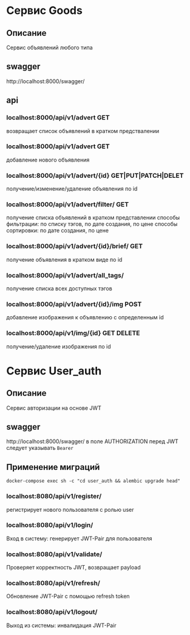 # Сервис Goods

## Описание
Сервис объявлений любого типа

## swagger
http://localhost:8000/swagger/

## api

### localhost:8000/api/v1/advert GET
возвращает список объявлений в кратком предствалении

### localhost:8000/api/v1/advert GET
добавление нового объявления

### localhost:8000/api/v1/advert/{id} GET|PUT|PATCH|DELET
получение/изменение/удаление объявления по id


### localhost:8000/api/v1/advert/filter/ GET
получение списка объявлений в кратком представлении 
способы фильтрации: по списку тэгов, по дате создания, по цене
способы сортировки: по дате создания, по цене

### localhost:8000/api/v1/advert/{id}/brief/ GET
получение объявления в кратком виде по id

### localhost:8000/api/v1/advert/all_tags/
получение списка всех доступных тэгов

### localhost:8000/api/v1/advert/{id}/img POST
добавление изображения к объявлению c определенным id

### localhost:8000/api/v1/img/{id} GET DELETE
получение/удаление изображения по id



# Сервис User_auth

## Описание 
Сервис авторизации на основе JWT

## swagger 
http://localhost:8000/swagger/
в поле AUTHORIZATION перед JWT следует указывать `Bearer`

## Применение миграций
`docker-compose exec sh -c "cd user_auth && alembic upgrade head"`

### localhost:8080/api/v1/register/
регистрирует нового пользователя с ролью user

### localhost:8080/api/v1/login/
Вход в систему: генерирует JWT-Pair для пользователя

### localhost:8080/api/v1/validate/
Проверяет корректность JWT, возвращает payload

### localhost:8080/api/v1/refresh/
Обновление JWT-Pair с помощью refresh token

### localhost:8080/api/v1/logout/
Выход из системы: инвалидация JWT-Pair
